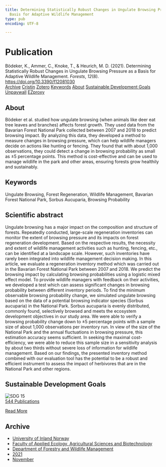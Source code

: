 ```yaml
---
title: Determining Statistically Robust Changes in Ungulate Browsing Pressure as a
  Basis for Adaptive Wildlife Management
type: pub
encoding: UTF-8

---
```

<h1>Publication</h1>
<article id="csl-bib-container-7NBSRY8L" class="csl-bib-container">
  <div class="csl-bib-body"> <div class="csl-entry">Bödeker, K., Ammer, C., Knoke, T., &#38; Heurich, M. D. (2021). Determining Statistically Robust Changes in Ungulate Browsing Pressure as a Basis for Adaptive Wildlife Management. <i>Forests</i>, <i>12</i>(8). <a href="https://doi.org/10.3390/f12081030">https://doi.org/10.3390/f12081030</a></div> </div>
  <div class="csl-bib-buttons">
    <a href="#taxonomy-article-7NBSRY8L" alt="archive" class="csl-bib-button">Archive</a>
    <a href="https://app.cristin.no/results/show.jsf?id=1954274" alt="Cristin" class="csl-bib-button">Cristin</a>
    <a href="http://zotero.org/groups/5881554/items/7NBSRY8L" alt="Zotero" class="csl-bib-button">Zotero</a>
    <a href="#keywords-article-7NBSRY8L" alt="keywords" class="csl-bib-button">Keywords</a>
    <a href="#about-article-7NBSRY8L" alt="about_pub" class="csl-bib-button">About</a>
    <a href="#sdg-article-7NBSRY8L" alt="sdg" class="csl-bib-button">Sustainable Development Goals</a>
    <a href="https://www.mdpi.com/1999-4907/12/8/1030/pdf?version=1628063177" alt="Unpaywall" class="csl-bib-button">Unpaywall</a>
    <a href="https://www.mdpi.com/1999-4907/12/8/1030/pdf?version=1628063177" alt="EZproxy" class="csl-bib-button">EZproxy</a>
  </div>
  <div id="csl-bib-meta-container-7NBSRY8L"></div>
</article>
<div id="csl-bib-meta-7NBSRY8L" class="csl-bib-meta">
  <article id="about-article-7NBSRY8L" class="about_pub-article">
    <h1>About</h1>
    Bödeker et al. studied how ungulate browsing (when animals like deer eat tree leaves and branches) affects forest growth. They used data from the Bavarian Forest National Park collected between 2007 and 2018 to predict browsing impact. By analyzing this data, they developed a method to measure changes in browsing pressure, which can help wildlife managers decide on actions like hunting or fencing. They found that with about 1,000 observations, they could detect a change in browsing probability as small as ±5 percentage points. This method is cost-effective and can be used to manage wildlife in the park and other areas, ensuring forests grow healthily and sustainably.
  </article>
  <article id="keywords-article-7NBSRY8L" class="keywords-article">
    <h1>Keywords</h1>
    Ungulate Browsing, Forest Regeneration, Wildlife Management, Bavarian Forest National Park, Sorbus Aucuparia, Browsing Probability
  </article>
  <article id="abstract-article-7NBSRY8L" class="abstract-article">
    <h1>Scientific abstract</h1>
    Ungulate browsing has a major impact on the composition and structure of forests. 
Repeatedly conducted, large-scale regeneration inventories can monitor the extent of browsing 
pressure and its impacts on forest regeneration development. Based on the respective results, the 
necessity and extent of wildlife management activities such as hunting, fencing, etc., can be identified 
at a landscape scale. However, such inventories have rarely been integrated into wildlife management 
decision making. In this article, we evaluate a regeneration inventory method which was carried 
out in the Bavarian Forest National Park between 2007 and 2018. We predict the browsing impact by 
calculating browsing probabilities using a logistic mixed effect model. To provide wildlife managers 
with feedback on their activities, we developed a test which can assess significant changes in 
browsing probability between different inventory periods. To find the minimum observable browsing 
probability change, we simulated ungulate browsing based on the data of a potential browsing 
indicator species (Sorbus aucuparia) in the National Park. Sorbus aucuparia is evenly distributed, 
commonly found, selectively browsed and meets the ecosystem development objectives in our study 
area. We were able to verify a browsing probability change down to ±5 percentage points with 
a sample size of about 1,000 observations per inventory run. In view of the size of the National 
Park and the annual fluctuations in browsing pressure, this estimation accuracy seems sufficient. In 
seeking the maximal cost-efficiency, we were able to reduce this sample size in a sensitivity analysis 
by about two thirds without severe loss of information for wildlife management. Based on our 
findings, the presented inventory method combined with our evaluation tool has the potential to be 
a robust and efficient instrument to assess the impact of herbivores that are in the National Park and 
other regions.
  </article>
  <article id="sdg-article-7NBSRY8L" class="sdg-article">
    <h1>Sustainable Development Goals</h1>
    <div class="sdg-container"><div id="sdg15" class="sdg">
        <img src="{{< params subfolder >}}images/sdg/sdg15_en.png" class="image" alt="SDG 15">
        <div class="sdg-overlay">
          <a href="{{< params subfolder >}}en/archive/?sdg=15#archive" class="sdg-publication-count"><span>544</span> Publications</a>
          <p><a href="https://sdgs.un.org/goals/goal15" class="sdg-read-more">Read More</a></p>
        </div>
      </div></div>
  </article>
  <article id="taxonomy-article-7NBSRY8L" class="taxonomy-article">
    <h1>Archive</h1>
    <ul>
      <li><a href="{{< params subfolder >}}en/archive/?key=3DCRN523">University of Inland Norway</a></li>
      <li><a href="{{< params subfolder >}}en/archive/?key=T77LXH6D">Faculty of Applied Ecology, Agricultural Sciences and Biotechnology</a></li>
      <li><a href="{{< params subfolder >}}en/archive/?key=7TRARPE3">Department of Forestry and Wildlife Management</a></li>
      <li><a href="{{< params subfolder >}}en/archive/?key=5LT6Q2XL">2021</a></li>
      <li><a href="{{< params subfolder >}}en/archive/?key=XJI2FSP6">November</a></li>
    </ul>
  </article>
</div>
